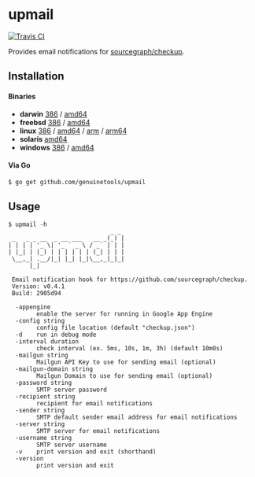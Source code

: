 # upmail

[![Travis CI](https://travis-ci.org/genuinetools/upmail.svg?branch=master)](https://travis-ci.org/genuinetools/upmail)

Provides email notifications for [sourcegraph/checkup](https://github.com/sourcegraph/checkup).

## Installation

#### Binaries

- **darwin** [386](https://github.com/genuinetools/upmail/releases/download/v0.4.1/upmail-darwin-386) / [amd64](https://github.com/genuinetools/upmail/releases/download/v0.4.1/upmail-darwin-amd64)
- **freebsd** [386](https://github.com/genuinetools/upmail/releases/download/v0.4.1/upmail-freebsd-386) / [amd64](https://github.com/genuinetools/upmail/releases/download/v0.4.1/upmail-freebsd-amd64)
- **linux** [386](https://github.com/genuinetools/upmail/releases/download/v0.4.1/upmail-linux-386) / [amd64](https://github.com/genuinetools/upmail/releases/download/v0.4.1/upmail-linux-amd64) / [arm](https://github.com/genuinetools/upmail/releases/download/v0.4.1/upmail-linux-arm) / [arm64](https://github.com/genuinetools/upmail/releases/download/v0.4.1/upmail-linux-arm64)
- **solaris** [amd64](https://github.com/genuinetools/upmail/releases/download/v0.4.1/upmail-solaris-amd64)
- **windows** [386](https://github.com/genuinetools/upmail/releases/download/v0.4.1/upmail-windows-386) / [amd64](https://github.com/genuinetools/upmail/releases/download/v0.4.1/upmail-windows-amd64)

#### Via Go

```bash
$ go get github.com/genuinetools/upmail
```

## Usage

```console
$ upmail -h
                             _ _
 _   _ _ __  _ __ ___   __ _(_) |
| | | | '_ \| '_ ` _ \ / _` | | |
| |_| | |_) | | | | | | (_| | | |
 \__,_| .__/|_| |_| |_|\__,_|_|_|
      |_|

 Email notification hook for https://github.com/sourcegraph/checkup.
 Version: v0.4.1
 Build: 2905d94

  -appengine
        enable the server for running in Google App Engine
  -config string
        config file location (default "checkup.json")
  -d    run in debug mode
  -interval duration
        check interval (ex. 5ms, 10s, 1m, 3h) (default 10m0s)
  -mailgun string
        Mailgun API Key to use for sending email (optional)
  -mailgun-domain string
        Mailgun Domain to use for sending email (optional)
  -password string
        SMTP server password
  -recipient string
        recipient for email notifications
  -sender string
        SMTP default sender email address for email notifications
  -server string
        SMTP server for email notifications
  -username string
        SMTP server username
  -v    print version and exit (shorthand)
  -version
        print version and exit
```
